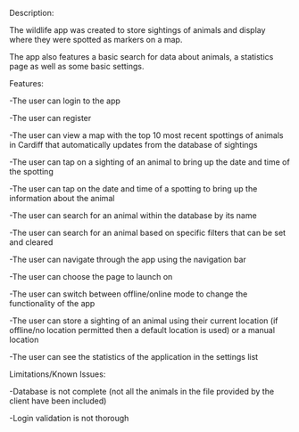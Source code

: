 Description:

The wildlife app was created to store sightings of animals and display where they were spotted as markers on a map.

The app also features a basic search for data about animals, a statistics page as well as some basic settings.

Features:

-The user can login to the app

-The user can register

-The user can view a map with the top 10 most recent spottings of animals in Cardiff that automatically updates from the database of sightings

-The user can tap on a sighting of an animal to bring up the date and time of the spotting

-The user can tap on the date and time of a spotting to bring up the information about the animal

-The user can search for an animal within the database by its name

-The user can search for an animal based on specific filters that can be set and cleared

-The user can navigate through the app using the navigation bar

-The user can choose the page to launch on

-The user can switch between offline/online mode to change the functionality of the app

-The user can store a sighting of an animal using their current location (if offline/no location permitted then a default location is used) or a manual location

-The user can see the statistics of the application in the settings list


Limitations/Known Issues:

-Database is not complete (not all the animals in the file provided by the client have been included)

-Login validation is not thorough